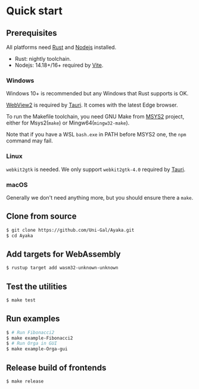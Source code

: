 # Quick start

## Prerequisites
All platforms need [Rust](https://www.rust-lang.org/) and [Nodejs](https://nodejs.org/) installed.
* Rust: nightly toolchain.
* Nodejs: 14.18+/16+ required by [Vite](https://vitejs.dev/).

### Windows
Windows 10+ is recommended but any Windows that Rust supports is OK.

[WebView2](https://developer.microsoft.com/en-us/microsoft-edge/webview2/) is required by [Tauri](https://tauri.app/). It comes with the latest Edge browser.

To run the Makefile toolchain, you need GNU Make from [MSYS2](https://www.msys2.org/) project, either for Msys2(`make`) or Mingw64(`mingw32-make`).

Note that if you have a WSL `bash.exe` in PATH before MSYS2 one, the `npm` command may fail.

### Linux
`webkit2gtk` is needed. We only support `webkit2gtk-4.0` required by [Tauri](https://tauri.app/).

### macOS
Generally we don't need anything more, but you should ensure there a `make`.

## Clone from source
``` bash
$ git clone https://github.com/Uni-Gal/Ayaka.git
$ cd Ayaka
```

## Add targets for WebAssembly
``` bash
$ rustup target add wasm32-unknown-unknown
```

## Test the utilities
``` bash
$ make test
```

## Run examples
``` bash
$ # Run Fibonacci2
$ make example-Fibonacci2
$ # Run Orga in GUI
$ make example-Orga-gui
```

## Release build of frontends
``` bash
$ make release
```
